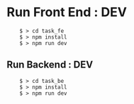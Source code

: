 # Run Front End : DEV
```shell
	$ > cd task_fe
	$ > npm install
	$ > npm run dev
```



## Run Backend : DEV

```shell
	$ > cd task_be
	$ > npm install
	$ > npm run dev
```

